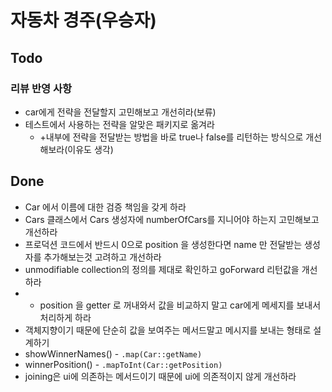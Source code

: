 # 자동차 경주(우승자)

## Todo
### 리뷰 반영 사항
- car에게 전략을 전달할지 고민해보고 개선히라(보류)
- 테스트에서 사용하는 전략을 알맞은 패키지로 옮겨라
  - +내부에 전략을 전달받는 방법을 바로 true나 false를 리턴하는 방식으로 개선해보라(이유도 생각)

## Done
- Car 에서 이름에 대한 검증 책임을 갖게 하라
- Cars 클래스에서 Cars 생성자에 numberOfCars를 지니어야 하는지 고민해보고 개선하라
- 프로덕션 코드에서 반드시 0으로 position 을 생성한다면 name 만 전달받는 생성자를 추가해보는것 고려하고 개선하라
- unmodifiable collection의 정의를 제대로 확인하고 goForward 리턴값을 개선하라
- - position 을 getter 로 꺼내와서 값을 비교하지 말고 car에게 메세지를 보내서 처리하게 하라
- 객체지향이기 때문에 단순히 값을 보여주는 메서드말고 메시지를 보내는 형태로 설계하기
- showWinnerNames() - `.map(Car::getName)`
- winnerPosition() - `.mapToInt(Car::getPosition)`
- joining은 ui에 의존하는 메서드이기 때문에 ui에 의존적이지 않게 개선하라

